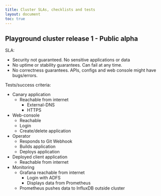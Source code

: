 ```yaml
---
title: Cluster SLAs, checklists and tests
layout: document
toc: true
---
```


## Playground cluster release 1 - Public alpha

SLA:

  * Security not guaranteed. No sensitive applications or data
  * No uptime or stability guarantees. Can fail at any time.
  * No correctness guarantees. APIs, configs and web console might have bugs/errors.

Tests/success criteria:

  * Canary application
    * Reachable from internet
      * External-DNS
      * HTTPS
  * Web-console
    * Reachable
    * Login
    * Create/delete application
  * Operator
    * Responds to Git Webhook
    * Builds application
    * Deploys application
  * Deployed client application
    * Reachable from internet
  * Monitoring
    * Grafana reachable from internet
      * Login with ADFS
      * Displays data from Prometheus
    * Prometheus pushes data to InfluxDB outside cluster



